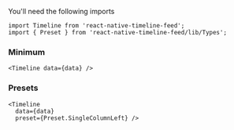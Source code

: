 <!-- @format -->

You'll need the following imports

```
import Timeline from 'react-native-timeline-feed';
import { Preset } from 'react-native-timeline-feed/lib/Types';
```

### Minimum

```
<Timeline data={data} />
```

### Presets

```
<Timeline
  data={data}
  preset={Preset.SingleColumnLeft} />
```
